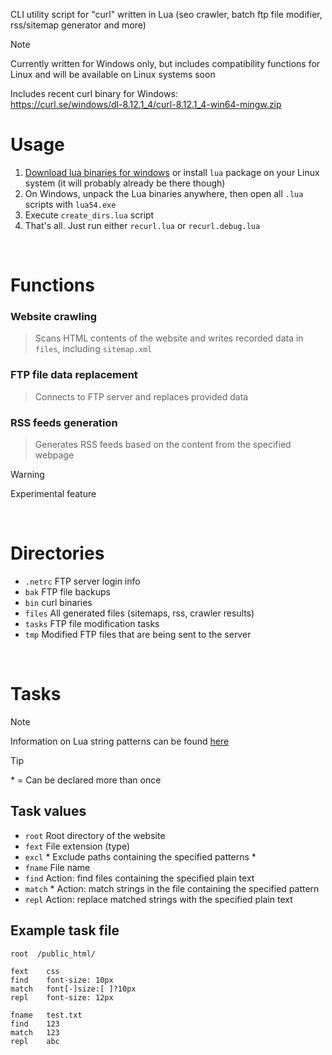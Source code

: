 CLI utility script for "curl" written in Lua
(seo crawler, batch ftp file modifier, rss/sitemap generator and more)
> [!NOTE]
> Currently written for Windows only, but includes compatibility functions for Linux and will be available on Linux systems soon

Includes recent curl binary for Windows:<br>
https://curl.se/windows/dl-8.12.1_4/curl-8.12.1_4-win64-mingw.zip

# Usage
1. [Download lua binaries for windows](https://sourceforge.net/projects/luabinaries/files/5.4.2/Tools%20Executables/lua-5.4.2_Win64_bin.zip/download)
or install `lua` package on your Linux system (it will probably already be there though)
2. On Windows, unpack the Lua binaries anywhere, then open all `.lua` scripts with `lua54.exe`
3. Execute `create_dirs.lua` script
4. That's all. Just run either `recurl.lua` or `recurl.debug.lua`
<br>

# Functions
### Website crawling
> Scans HTML contents of the website and writes recorded data in `files`, including `sitemap.xml`

### FTP file data replacement
> Connects to FTP server and replaces provided data

### RSS feeds generation
> Generates RSS feeds based on the content from the specified webpage

> [!WARNING]
> Experimental feature
<br>

# Directories
- `.netrc` FTP server login info
- `bak` FTP file backups
- `bin` curl binaries
- `files` All generated files (sitemaps, rss, crawler results)
- `tasks` FTP file modification tasks
- `tmp` Modified FTP files that are being sent to the server
<br>

# Tasks
> [!NOTE]
> Information on Lua string patterns can be found [here](https://www.lua.org/pil/20.2.html)

> [!TIP]
> \* = Can be declared more than once

## Task values
- `root` Root directory of the website
- `fext` File extension (type)
- `excl` * Exclude paths containing the specified patterns *
- `fname` File name
- `find` Action: find files containing the specified plain text
- `match` * Action: match strings in the file containing the specified pattern
- `repl` Action: replace matched strings with the specified plain text

## Example task file
```
root  /public_html/

fext	css
find	font-size: 10px
match	font[-]size:[ ]?10px
repl	font-size: 12px

fname	test.txt
find	123
match	123
repl	abc
```
